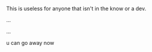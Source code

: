This is useless for anyone that isn't in the know or a dev. 


...



...  
  
    
    


u can go away now

